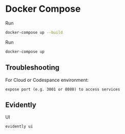 # Docker Compose

Run
```bash
docker-compose up --build
```

Run
```bash
docker-compose up
```

## Troubleshooting

For Cloud or Codespance environment:
```
expose port (e.g. 3001 or 8080) to access services
```

## Evidently

UI
```bash
evidently ui
```